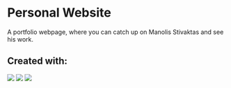 # Personal Website
A portfolio webpage, where you can catch up on Manolis Stivaktas and see his work. 

## Created with: 
<a src="#"><img src="https://img.icons8.com/color/48/000000/html-5.png"/></a>
<a src="#"><img src="https://img.icons8.com/color/48/000000/css3.png"/></a>
<a src="#"><img src="https://img.icons8.com/color/48/000000/javascript.png"/></a>



